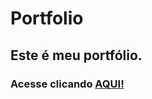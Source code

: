 # Portfolio
## Este é meu portfólio.
### Acesse clicando <a href="https://erycky.github.io/Erycky-Front-End-Dev/">AQUI!</a>
